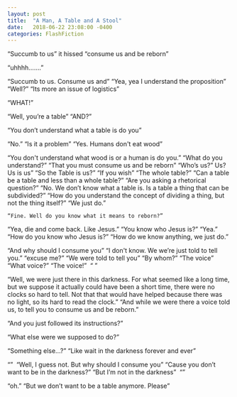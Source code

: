 ```yaml
---
layout: post
title:  "A Man, A Table and A Stool"
date:   2018-06-22 23:08:00 -0400
categories: FlashFiction
---
```

“Succumb to us” it hissed “consume us and be reborn”

“uhhhh…….”

“Succumb to us. Consume us and”
				“Yea, yea I understand the proposition”
“Well?” 
						“Its more an issue of	logistics”
<!--more-->
“WHAT!”


“Well, you’re a table”
“AND?”


“You don’t understand what a table is do you”



“No.” “Is it a problem”
“Yes. Humans don't eat wood”



“You don't understand what wood is or a human is do you.”  “What do you understand?”
“That you must consume us and be reborn”
“Who’s us?”
Us? Us is us”
“So the Table is us?”
“If you wish”
“The whole table?” “Can a table be a table and less than a whole table?”
“Are you asking a rhetorical question?” “No. We don’t know what a table is. Is a table a thing that can be subdivided?”
“How do you understand the concept of dividing a thing, but not the thing itself?”
“We just do.”



	“Fine. Well do you know what it means to reborn?”
“Yea, die and come back. Like Jesus.” “You know who Jesus is?” “Yea.” “How do you know who Jesus is?”
“How do we know anything, we just do.”






“And why should I consume you” “I don't know. We we’re just told to tell you.”
“excuse me?” “We were told to tell you”
“By whom?”
“The voice”
“What voice?”
“The voice!” 
“ ”

“Well, we were just there in this darkness. For what seemed like a long time, but we suppose it actually could have been a short time, there were no clocks so hard to tell. Not that that would have helped because there was no light, so its hard to read the clock.” “And while we were there a voice told us, to tell you to consume us and be reborn.”

“And you just followed its instructions?”

“What else were we supposed to do?”

“Something else…?”
“Like wait in the darkness forever and ever”

“” 
“Well, I guess not. But why should I consume you”
“Cause you don’t want to be in the darkness?”
“But I’m not in the darkness” 
“”

“oh.” “But we don’t want to be a table anymore. Please”

